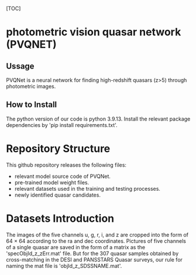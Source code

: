 [TOC]

# photometric vision quasar network (PVQNET)
## Ussage
PVQNet is a neural network for finding high-redshift quasars (z>5) through photometric images. 

## How to Install
The python version of our code is python 3.9.13. Install the relevant package dependencies by 'pip install requirements.txt'. 



# Repository Structure
This github repository releases the following files:
- relevant model source code of PVQNet.
- pre-trained model weight files.
- relevant datasets used in the training and testing processes.
- newly identified quasar candidates.

# Datasets Introduction
The images of the five channels u, g, r, i, and z are cropped into the form of 64 $\times$ 64 according to the ra and dec coordinates. Pictures of five channels of a single quasar are saved in the form of a matrix as the 'specObjId_z_zErr.mat' file. But for the 307 quasar samples obtained by cross-matching in the DESI and PANSSTARS Quasar surveys, our rule for naming the mat file is 'objId_z_SDSSNAME.mat'.
